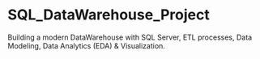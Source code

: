# SQL_DataWarehouse_Project
Building a modern DataWarehouse with SQL Server, ETL processes, Data Modeling, Data Analytics (EDA) &amp; Visualization.
